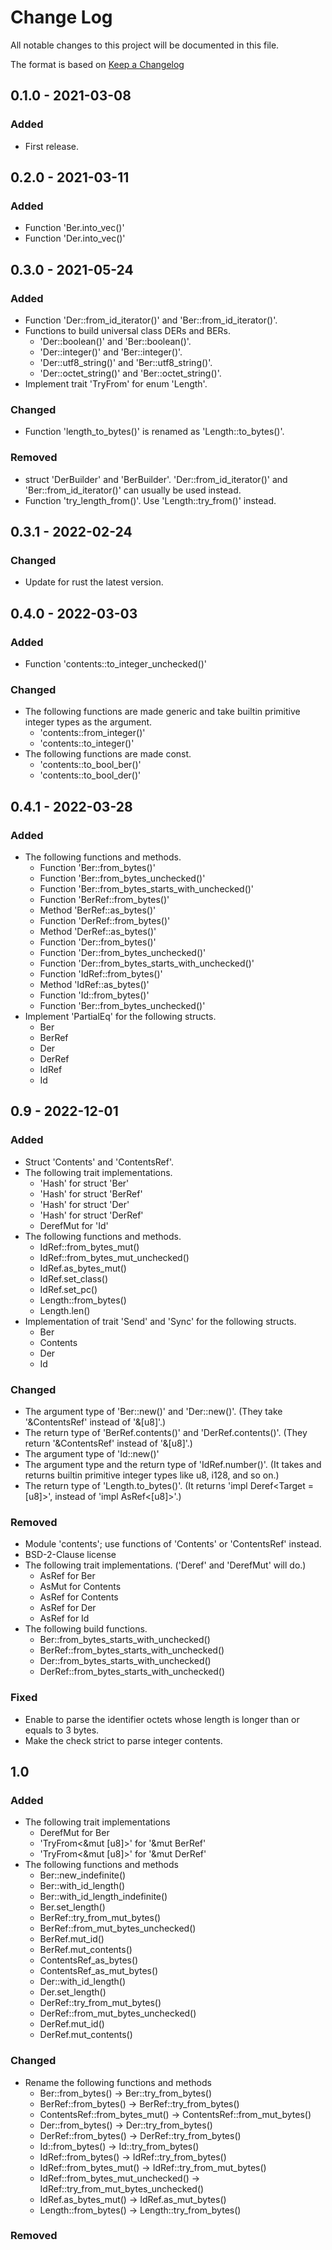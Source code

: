 # Change Log
All notable changes to this project will be documented in this file.

The format is based on [Keep a Changelog](http://keepachangelog.com/)

## 0.1.0 - 2021-03-08
### Added
- First release.

## 0.2.0 - 2021-03-11
### Added
- Function 'Ber.into\_vec()'
- Function 'Der.into\_vec()'

## 0.3.0 - 2021-05-24
### Added
- Function 'Der::from\_id\_iterator()' and 'Ber::from\_id\_iterator()'.
- Functions to build universal class DERs and BERs.
    - 'Der::boolean()' and 'Ber::boolean()'.
    - 'Der::integer()' and 'Ber::integer()'.
    - 'Der::utf8\_string()' and 'Ber::utf8\_string()'.
    - 'Der::octet\_string()' and 'Ber::octet\_string()'.
- Implement trait 'TryFrom' for enum 'Length'.

### Changed
- Function 'length\_to\_bytes()' is renamed as 'Length::to\_bytes()'.

### Removed
- struct 'DerBuilder' and 'BerBuilder'. 'Der::from\_id\_iterator()' and 'Ber::from\_id\_iterator()' can usually be used instead.
- Function 'try\_length\_from()'. Use 'Length::try\_from()' instead.

## 0.3.1 - 2022-02-24
### Changed
- Update for rust the latest version.

## 0.4.0 - 2022-03-03
### Added
- Function 'contents::to\_integer\_unchecked()'

### Changed
- The following functions are made generic and take builtin primitive integer types as the argument.
    - 'contents::from\_integer()'
    - 'contents::to\_integer()'
- The following functions are made const.
    - 'contents::to\_bool\_ber()'
    - 'contents::to\_bool\_der()'

## 0.4.1 - 2022-03-28
### Added
- The following functions and methods.
    - Function 'Ber::from\_bytes()'
    - Function 'Ber::from\_bytes\_unchecked()'
    - Function 'Ber::from\_bytes\_starts\_with\_unchecked()'
    - Function 'BerRef::from\_bytes()'
    - Method 'BerRef::as\_bytes()'
    - Function 'DerRef::from\_bytes()'
    - Method 'DerRef::as\_bytes()'
    - Function 'Der::from\_bytes()'
    - Function 'Der::from\_bytes\_unchecked()'
    - Function 'Der::from\_bytes\_starts\_with\_unchecked()'
    - Function 'IdRef::from\_bytes()'
    - Method 'IdRef::as\_bytes()'
    - Function 'Id::from\_bytes()'
    - Function 'Ber::from\_bytes\_unchecked()'
- Implement 'PartialEq' for the following structs.
    - Ber
    - BerRef
    - Der
    - DerRef
    - IdRef
    - Id

## 0.9 - 2022-12-01
### Added
- Struct 'Contents' and 'ContentsRef'.
- The following trait implementations.
    - 'Hash' for struct 'Ber'
    - 'Hash' for struct 'BerRef'
    - 'Hash' for struct 'Der'
    - 'Hash' for struct 'DerRef'
    - DerefMut for 'Id'
- The following functions and methods.
    - IdRef::from\_bytes\_mut()
    - IdRef::from\_bytes\_mut\_unchecked()
    - IdRef.as\_bytes\_mut()
    - IdRef.set\_class()
    - IdRef.set\_pc()
    - Length::from\_bytes()
    - Length.len()
- Implementation of trait 'Send' and 'Sync' for the following structs.
    - Ber
    - Contents
    - Der
    - Id
### Changed
- The argument type of 'Ber::new()' and 'Der::new()'. (They take '&ContentsRef' instead of '&[u8]'.)
- The return type of 'BerRef.contents()' and 'DerRef.contents()'. (They return '&ContentsRef' instead of '&[u8]'.)
- The argument type of 'Id::new()'
- The argument type and the return type of 'IdRef.number()'. (It takes and returns builtin primitive integer types like u8, i128, and so on.)
- The return type of 'Length.to\_bytes()'. (It returns 'impl Deref<Target = [u8]>', instead of 'impl AsRef<[u8]>'.)
### Removed
- Module 'contents'; use functions of 'Contents' or 'ContentsRef' instead.
- BSD-2-Clause license
- The following trait implementations. ('Deref' and 'DerefMut' will do.)
    - AsRef<BerRef> for Ber
    - AsMut<ContentsRef> for Contents
    - AsRef<ContentsRef> for Contents
    - AsRef<DerRef> for Der
    - AsRef<IdRef> for Id
- The following build functions.
    - Ber::from\_bytes\_starts\_with\_unchecked()
    - BerRef::from\_bytes\_starts\_with\_unchecked()
    - Der::from\_bytes\_starts\_with\_unchecked()
    - DerRef::from\_bytes\_starts\_with\_unchecked()
### Fixed
- Enable to parse the identifier octets whose length is longer than or equals to 3 bytes.
- Make the check strict to parse integer contents.

## 1.0
### Added
- The following trait implementations
    - DerefMut for Ber
    - 'TryFrom<&mut [u8]>' for '&mut BerRef'
    - 'TryFrom<&mut [u8]>' for '&mut DerRef'
- The following functions and methods
    - Ber::new\_indefinite()
    - Ber::with\_id\_length()
    - Ber::with\_id\_length\_indefinite()
    - Ber.set\_length()
    - BerRef::try\_from\_mut\_bytes()
    - BerRef::from\_mut\_bytes\_unchecked()
    - BerRef.mut\_id()
    - BerRef.mut\_contents()
    - ContentsRef\_as\_bytes()
    - ContentsRef\_as\_mut\_bytes()
    - Der::with\_id\_length()
    - Der.set\_length()
    - DerRef::try\_from\_mut\_bytes()
    - DerRef::from\_mut\_bytes\_unchecked()
    - DerRef.mut\_id()
    - DerRef.mut\_contents()
### Changed
- Rename the following functions and methods
    - Ber::from\_bytes() -> Ber::try\_from\_bytes()
    - BerRef::from\_bytes() -> BerRef::try\_from\_bytes()
    - ContentsRef::from\_bytes\_mut() -> ContentsRef::from\_mut\_bytes()
    - Der::from\_bytes() -> Der::try\_from\_bytes()
    - DerRef::from\_bytes() -> DerRef::try\_from\_bytes()
    - Id::from\_bytes() -> Id::try\_from\_bytes()
    - IdRef::from\_bytes() -> IdRef::try\_from\_bytes()
    - IdRef::from\_bytes\_mut() -> IdRef::try\_from\_mut\_bytes()
    - IdRef::from\_bytes\_mut\_unchecked() -> IdRef::try\_from\_mut\_bytes\_unchecked()
    - IdRef.as\_bytes\_mut() -> IdRef.as\_mut\_bytes()
    - Length::from\_bytes() -> Length::try\_from\_bytes()
### Removed
